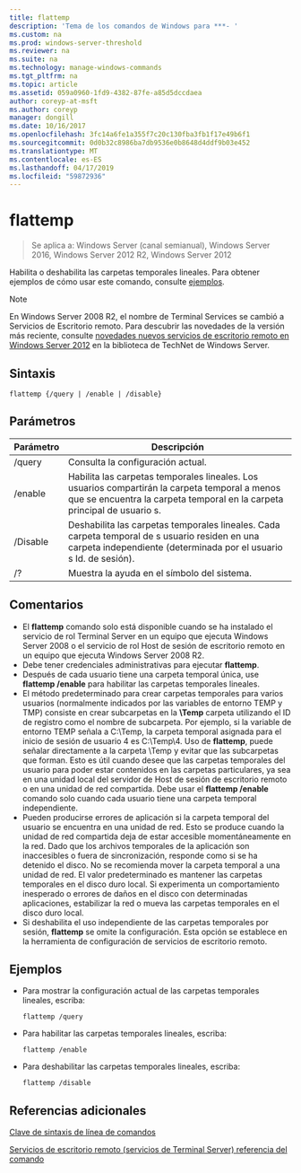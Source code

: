 ```yaml
---
title: flattemp
description: 'Tema de los comandos de Windows para ***- '
ms.custom: na
ms.prod: windows-server-threshold
ms.reviewer: na
ms.suite: na
ms.technology: manage-windows-commands
ms.tgt_pltfrm: na
ms.topic: article
ms.assetid: 059a0960-1fd9-4382-87fe-a85d5dccdaea
author: coreyp-at-msft
ms.author: coreyp
manager: dongill
ms.date: 10/16/2017
ms.openlocfilehash: 3fc14a6fe1a355f7c20c130fba3fb1f17e49b6f1
ms.sourcegitcommit: 0d0b32c8986ba7db9536e0b8648d4ddf9b03e452
ms.translationtype: MT
ms.contentlocale: es-ES
ms.lasthandoff: 04/17/2019
ms.locfileid: "59872936"
---
```

# <a name="flattemp"></a>flattemp

>Se aplica a: Windows Server (canal semianual), Windows Server 2016, Windows Server 2012 R2, Windows Server 2012

Habilita o deshabilita las carpetas temporales lineales.
Para obtener ejemplos de cómo usar este comando, consulte [ejemplos](#BKMK_examples).

> [!NOTE]
> En Windows Server 2008 R2, el nombre de Terminal Services se cambió a Servicios de Escritorio remoto. Para descubrir las novedades de la versión más reciente, consulte [novedades nuevos servicios de escritorio remoto en Windows Server 2012](https://technet.microsoft.com/library/hh831527) en la biblioteca de TechNet de Windows Server.

## <a name="syntax"></a>Sintaxis
```
flattemp {/query | /enable | /disable}
```

## <a name="parameters"></a>Parámetros
|Parámetro|Descripción|
|-------|--------|
|/query|Consulta la configuración actual.|
|/enable|Habilita las carpetas temporales lineales. Los usuarios compartirán la carpeta temporal a menos que se encuentra la carpeta temporal en la carpeta principal de usuario s.|
|/Disable|Deshabilita las carpetas temporales lineales. Cada carpeta temporal de s usuario residen en una carpeta independiente (determinada por el usuario s Id. de sesión).|
|/?|Muestra la ayuda en el símbolo del sistema.|

## <a name="remarks"></a>Comentarios
-   El **flattemp** comando solo está disponible cuando se ha instalado el servicio de rol Terminal Server en un equipo que ejecuta Windows Server 2008 o el servicio de rol Host de sesión de escritorio remoto en un equipo que ejecuta Windows Server 2008 R2.
-   Debe tener credenciales administrativas para ejecutar **flattemp**.
-   Después de cada usuario tiene una carpeta temporal única, use **flattemp /enable** para habilitar las carpetas temporales lineales.
-   El método predeterminado para crear carpetas temporales para varios usuarios (normalmente indicados por las variables de entorno TEMP y TMP) consiste en crear subcarpetas en la **\Temp** carpeta utilizando el ID de registro como el nombre de subcarpeta. Por ejemplo, si la variable de entorno TEMP señala a C:\Temp, la carpeta temporal asignada para el inicio de sesión de usuario 4 es C:\Temp\4. Uso de **flattemp**, puede señalar directamente a la carpeta \Temp y evitar que las subcarpetas que forman. Esto es útil cuando desee que las carpetas temporales del usuario para poder estar contenidos en las carpetas particulares, ya sea en una unidad local del servidor de Host de sesión de escritorio remoto o en una unidad de red compartida. Debe usar el **flattemp /enable** comando solo cuando cada usuario tiene una carpeta temporal independiente.
-   Pueden producirse errores de aplicación si la carpeta temporal del usuario se encuentra en una unidad de red. Esto se produce cuando la unidad de red compartida deja de estar accesible momentáneamente en la red. Dado que los archivos temporales de la aplicación son inaccesibles o fuera de sincronización, responde como si se ha detenido el disco. No se recomienda mover la carpeta temporal a una unidad de red. El valor predeterminado es mantener las carpetas temporales en el disco duro local. Si experimenta un comportamiento inesperado o errores de daños en el disco con determinadas aplicaciones, estabilizar la red o mueva las carpetas temporales en el disco duro local.
-   Si deshabilita el uso independiente de las carpetas temporales por sesión, **flattemp** se omite la configuración. Esta opción se establece en la herramienta de configuración de servicios de escritorio remoto.

## <a name="BKMK_examples"></a>Ejemplos
-   Para mostrar la configuración actual de las carpetas temporales lineales, escriba:
    ```
    flattemp /query
    ```
-   Para habilitar las carpetas temporales lineales, escriba:
    ```
    flattemp /enable
    ```
-   Para deshabilitar las carpetas temporales lineales, escriba:
    ```
    flattemp /disable
    ```

## <a name="additional-references"></a>Referencias adicionales
[Clave de sintaxis de línea de comandos](command-line-syntax-key.md)

[Servicios de escritorio remoto &#40;servicios de Terminal Server&#41; referencia del comando](remote-desktop-services-terminal-services-command-reference.md)

